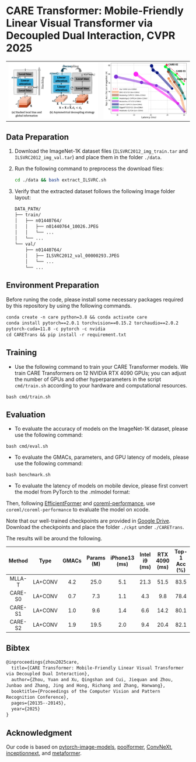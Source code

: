 # CARE Transformer: Mobile-Friendly Linear Visual Transformer via Decoupled Dual Interaction, CVPR 2025

<table align="center">
  <tr>
    <td align="center">
      <img src="image/README/1759793958770.png" alt="CARETrans overview" width="370" />
    </td>
    <td align="center">
      <img src="image/README/1759794067111.png" alt="CARETrans details" width="350" />
    </td>
  </tr>
</table>

## Data Preparation

1. Download the ImageNet-1K dataset files (`ILSVRC2012_img_train.tar` and `ILSVRC2012_img_val.tar`) and place them in the folder `./data`.
2. Run the following command to preprocess the download files:

   ```bash
   cd ./data && bash extract_ILSVRC.sh
   ```
3. Verify that the extracted dataset follows the following Image folder layout:

   ```
   DATA_PATH/
   ├── train/
   │   ├── n01440764/
   │   │   ├── n01440764_10026.JPEG
   │   │   └── ...
   │   └── ...
   └── val/
       ├── n01440764/
       │   ├── ILSVRC2012_val_00000293.JPEG
       │   └── ...
       └── ...
   ```

## Environment Preparation

Before runing the code, please install some necessary packages required by this repository by using the following commands.

```
conda create -n care python=3.8 && conda activate care
conda install pytorch==2.0.1 torchvision==0.15.2 torchaudio==2.0.2 pytorch-cuda=11.8 -c pytorch -c nvidia
cd CARETrans && pip install -r requirement.txt
```

## Training

* Use the following command to train your CARE Transformer models. We train CARE Transformers on 12 NVIDIA RTX 4090 GPUs; you can adjust the number of GPUs and other hyperparameters in the script `cmd/train.sh` according to your hardware and computational resources.

```
bash cmd/train.sh
```

## Evaluation

* To evaluate the accuracy of models on the ImageNet-1K dataset, please use the following command:

```
bash cmd/eval.sh 
```

* To evaluate the GMACs, parameters, and GPU latency of models, please use the following command:

```
bash benchmark.sh
```

* To evaluate the latency of models on mobile device, please first convert the model from PyTorch to the .mlmodel format:

Then, following [EfficientFormer](https://github.com/snap-research/EfficientFormer) and [coreml-performance](https://github.com/vladimir-chernykh/coreml-performance), use `coreml/coreml-performance` to evaluate the model on xcode.

Note that our well-trained checkpoints are provided in [Google Drive](https://drive.google.com/drive/folders/1UGRHQKjBGY8EjUtsHLsy9VBXp7rfUqkf?usp=sharing). Download the checkpoints and place the folder `./ckpt` under `./CARETrans`.

The results will be around the following.

| Method |  Type  | GMACs | Params (M) | iPhone13 (ms) | Intel i9 (ms) | RTX 4090 (ms) | Top-1 Acc (%) |
| :-----: | :-----: | :---: | :--------: | :-----------: | :-----------: | :-----------: | :-----------: |
| MLLA-T | LA+CONV |  4.2  |    25.0    |      5.1      |     21.3     |     51.5     |     83.5     |
| CARE-S0 | LA+CONV |  0.7  |    7.3    |      1.1      |      4.3      |      9.8      |     78.4     |
| CARE-S1 | LA+CONV |  1.0  |    9.6    |      1.4      |      6.6      |     14.2     |     80.1     |
| CARE-S2 | LA+CONV |  1.9  |    19.5    |      2.0      |      9.4      |     20.4     |     82.1     |

## Bibtex

```
@inproceedings{zhou2025care,
  title={CARE Transformer: Mobile-Friendly Linear Visual Transformer via Decoupled Dual Interaction},
  author={Zhou, Yuan and Xu, Qingshan and Cui, Jiequan and Zhou, Junbao and Zhang, Jing and Hong, Richang and Zhang, Hanwang},
  booktitle={Proceedings of the Computer Vision and Pattern Recognition Conference},
  pages={20135--20145},
  year={2025}
}
```

## Acknowledgment

Our code is based on [pytorch-image-models](https://github.com/huggingface/pytorch-image-models), [poolformer](https://github.com/sail-sg/poolformer), [ConvNeXt](https://github.com/facebookresearch/ConvNeXt), [inceptionnext](https://github.com/sail-sg/inceptionnext), and [metaformer](https://github.com/sail-sg/metaformer).
